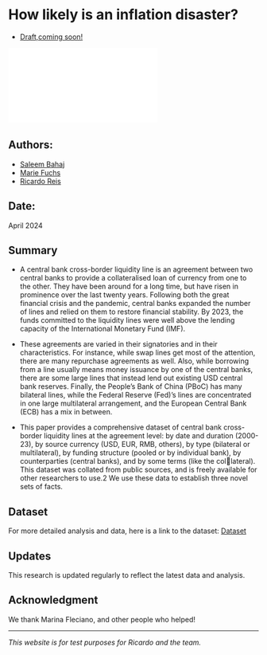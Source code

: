 # How likely is an inflation disaster?

- [Draft,coming soon!](https://personal.lse.ac.uk/reisr/papers/99-infdis.pdf)

![Description of the image](map_temp_2020.pdf)

## Authors:

- [Saleem Bahaj](https://sites.google.com/site/saleembahaj/home)
- [Marie Fuchs](https://www.lse.ac.uk/economics/people/research-students/marie-fuchs)
- [Ricardo Reis](https://www.r2rsquared.com/)

## Date:

April 2024

## Summary
- A central bank cross-border liquidity line is an agreement between two central banks to
provide a collateralised loan of currency from one to the other. They have been around for
a long time, but have risen in prominence over the last twenty years. Following both the
great financial crisis and the pandemic, central banks expanded the number of lines and
relied on them to restore financial stability. By 2023, the funds committed to the liquidity
lines were well above the lending capacity of the International Monetary Fund (IMF). 

- These agreements are varied in their signatories and in their characteristics. For instance, while swap lines get most of the attention, there are many repurchase agreements
as well. Also, while borrowing from a line usually means money issuance by one of the
central banks, there are some large lines that instead lend out existing USD central bank
reserves. Finally, the People’s Bank of China (PBoC) has many bilateral lines, while the
Federal Reserve (Fed)’s lines are concentrated in one large multilateral arrangement, and
the European Central Bank (ECB) has a mix in between.

- This paper provides a comprehensive dataset of central bank cross-border liquidity
lines at the agreement level: by date and duration (2000-23), by source currency (USD,
EUR, RMB, others), by type (bilateral or multilateral), by funding structure (pooled or
by individual bank), by counterparties (central banks), and by some terms (like the collateral). This dataset was collated from public sources, and is freely available for other
researchers to use.2 We use these data to establish three novel sets of facts.


## Dataset

For more detailed analysis and data, here is a link to the dataset: [Dataset](figure6us.csv)

## Updates

This research is updated regularly to reflect the latest data and analysis.

## Acknowledgment

We thank Marina Fleciano, and other people who helped!

---

*This website is for test purposes for Ricardo and the team.*
